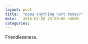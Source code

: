 ```yaml
---
layout: post
title:  "Does anything hurt today?"
date:   2016-07-20 23:59:00 +0800
categories: 
---
```

Friendlessness.
